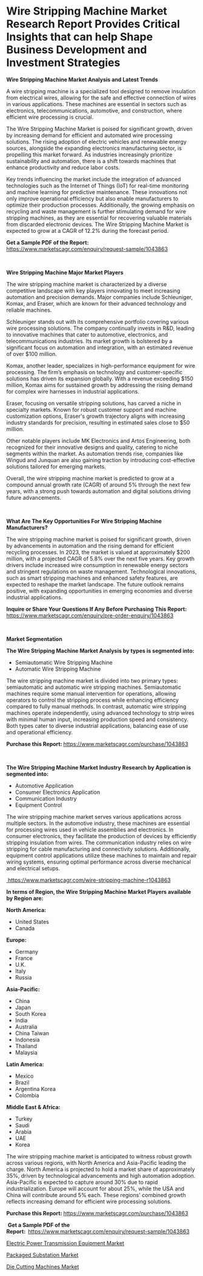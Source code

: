<p><h1>Wire Stripping Machine Market Research Report Provides Critical Insights that can help Shape Business Development and Investment Strategies</h1></p><p><strong>Wire Stripping Machine Market Analysis and Latest Trends</strong></p>
<p><p>A wire stripping machine is a specialized tool designed to remove insulation from electrical wires, allowing for the safe and effective connection of wires in various applications. These machines are essential in sectors such as electronics, telecommunications, automotive, and construction, where efficient wire processing is crucial.</p><p>The Wire Stripping Machine Market is poised for significant growth, driven by increasing demand for efficient and automated wire processing solutions. The rising adoption of electric vehicles and renewable energy sources, alongside the expanding electronics manufacturing sector, is propelling this market forward. As industries increasingly prioritize sustainability and automation, there is a shift towards machines that enhance productivity and reduce labor costs.</p><p>Key trends influencing the market include the integration of advanced technologies such as the Internet of Things (IoT) for real-time monitoring and machine learning for predictive maintenance. These innovations not only improve operational efficiency but also enable manufacturers to optimize their production processes. Additionally, the growing emphasis on recycling and waste management is further stimulating demand for wire stripping machines, as they are essential for recovering valuable materials from discarded electronic devices. The Wire Stripping Machine Market is expected to grow at a CAGR of 12.2% during the forecast period.</p></p>
<p><strong>Get a Sample PDF of the Report:&nbsp;</strong> <a href="https://www.marketscagr.com/enquiry/request-sample/1043863?utm_campaign=1869&utm_medium=2&utm_source=Github&utm_content=ia&utm_term=08042025&utm_id=wire-stripping-machine">https://www.marketscagr.com/enquiry/request-sample/1043863</a></p>
<p>&nbsp;</p>
<p><strong>Wire Stripping Machine Major Market Players</strong></p>
<p><p>The wire stripping machine market is characterized by a diverse competitive landscape with key players innovating to meet increasing automation and precision demands. Major companies include Schleuniger, Komax, and Eraser, which are known for their advanced technology and reliable machines.</p><p>Schleuniger stands out with its comprehensive portfolio covering various wire processing solutions. The company continually invests in R&D, leading to innovative machines that cater to automotive, electronics, and telecommunications industries. Its market growth is bolstered by a significant focus on automation and integration, with an estimated revenue of over $100 million.</p><p>Komax, another leader, specializes in high-performance equipment for wire processing. The firm’s emphasis on technology and customer-specific solutions has driven its expansion globally. With a revenue exceeding $150 million, Komax aims for sustained growth by addressing the rising demand for complex wire harnesses in industrial applications.</p><p>Eraser, focusing on versatile stripping solutions, has carved a niche in specialty markets. Known for robust customer support and machine customization options, Eraser's growth trajectory aligns with increasing industry standards for precision, resulting in estimated sales close to $50 million.</p><p>Other notable players include MK Electronics and Artos Engineering, both recognized for their innovative designs and quality, catering to niche segments within the market. As automation trends rise, companies like Wingud and Junquan are also gaining traction by introducing cost-effective solutions tailored for emerging markets.</p><p>Overall, the wire stripping machine market is predicted to grow at a compound annual growth rate (CAGR) of around 5% through the next few years, with a strong push towards automation and digital solutions driving future advancements.</p></p>
<p>&nbsp;</p>
<p><strong>What Are The Key Opportunities For Wire Stripping Machine Manufacturers?</strong></p>
<p><p>The wire stripping machine market is poised for significant growth, driven by advancements in automation and the rising demand for efficient recycling processes. In 2023, the market is valued at approximately $200 million, with a projected CAGR of 5.8% over the next five years. Key growth drivers include increased wire consumption in renewable energy sectors and stringent regulations on waste management. Technological innovations, such as smart stripping machines and enhanced safety features, are expected to reshape the market landscape. The future outlook remains positive, with expanding opportunities in emerging economies and diverse industrial applications.</p></p>
<p><strong>Inquire or Share Your Questions If Any Before Purchasing This Report:</strong> <a href="https://www.marketscagr.com/enquiry/pre-order-enquiry/1043863?utm_campaign=1869&utm_medium=2&utm_source=Github&utm_content=ia&utm_term=08042025&utm_id=wire-stripping-machine">https://www.marketscagr.com/enquiry/pre-order-enquiry/1043863</a></p>
<p>&nbsp;</p>
<p><strong>Market Segmentation</strong></p>
<p><strong>The Wire Stripping Machine Market Analysis by types is segmented into:</strong></p>
<p><ul><li>Semiautomatic Wire Stripping Machine</li><li>Automatic Wire Stripping Machine</li></ul></p>
<p><p>The wire stripping machine market is divided into two primary types: semiautomatic and automatic wire stripping machines. Semiautomatic machines require some manual intervention for operations, allowing operators to control the stripping process while enhancing efficiency compared to fully manual methods. In contrast, automatic wire stripping machines operate independently, using advanced technology to strip wires with minimal human input, increasing production speed and consistency. Both types cater to diverse industrial applications, balancing ease of use and operational efficiency.</p></p>
<p><strong>Purchase this Report:&nbsp;</strong><a href="https://www.marketscagr.com/purchase/1043863?utm_campaign=1869&utm_medium=2&utm_source=Github&utm_content=ia&utm_term=08042025&utm_id=wire-stripping-machine">https://www.marketscagr.com/purchase/1043863</a></p>
<p>&nbsp;</p>
<p><strong>The Wire Stripping Machine Market Industry Research by Application is segmented into:</strong></p>
<p><ul><li>Automotive Application</li><li>Consumer Electronics Application</li><li>Communication Industry</li><li>Equipment Control</li></ul></p>
<p><p>The wire stripping machine market serves various applications across multiple sectors. In the automotive industry, these machines are essential for processing wires used in vehicle assemblies and electronics. In consumer electronics, they facilitate the production of devices by efficiently stripping insulation from wires. The communication industry relies on wire stripping for cable manufacturing and connectivity solutions. Additionally, equipment control applications utilize these machines to maintain and repair wiring systems, ensuring optimal performance across diverse mechanical and electrical setups.</p></p>
<p><a href="https://www.marketscagr.com/wire-stripping-machine-r1043863?utm_campaign=1869&utm_medium=2&utm_source=Github&utm_content=ia&utm_term=08042025&utm_id=wire-stripping-machine">&nbsp;https://www.marketscagr.com/wire-stripping-machine-r1043863</a></p>
<p><strong>In terms of Region, the Wire Stripping Machine Market Players available by Region are:</strong></p>
<p>
    <p> <strong> North America: </strong>
        <ul>
            <li>United States</li>
            <li>Canada</li>
        </ul>
        </p> 
    <p> <strong> Europe: </strong>
        <ul>
            <li>Germany</li>
            <li>France</li>
            <li>U.K.</li>
            <li>Italy</li>
            <li>Russia</li>
        </ul>
        </p> 
    <p> <strong> Asia-Pacific: </strong>
        <ul>
            <li>China</li>
            <li>Japan</li>
            <li>South Korea</li>
            <li>India</li>
            <li>Australia</li>
            <li>China Taiwan</li>
            <li>Indonesia</li>
            <li>Thailand</li>
            <li>Malaysia</li>
        </ul>
        </p> 
    <p> <strong> Latin America: </strong>
        <ul>
            <li>Mexico</li>
            <li>Brazil</li>
            <li>Argentina Korea</li>
            <li>Colombia</li>
        </ul>
        </p> 
    <p> <strong> Middle East & Africa: </strong>
        <ul>
            <li>Turkey</li>
            <li>Saudi</li>
            <li>Arabia</li>
            <li>UAE</li>
            <li>Korea</li>
        </ul>
    </p>
    </p>
<p><p>The wire stripping machine market is anticipated to witness robust growth across various regions, with North America and Asia-Pacific leading the charge. North America is projected to hold a market share of approximately 35%, driven by technological advancements and high automation adoption. Asia-Pacific is expected to capture around 30% due to rapid industrialization. Europe will account for about 25%, while the USA and China will contribute around 5% each. These regions' combined growth reflects increasing demand for efficient wire processing solutions.</p></p>
<p><strong>Purchase this Report: </strong><a href="https://www.marketscagr.com/purchase/1043863?utm_campaign=1869&utm_medium=2&utm_source=Github&utm_content=ia&utm_term=08042025&utm_id=wire-stripping-machine">https://www.marketscagr.com/purchase/1043863</a></p>
<p>&nbsp;<strong>Get a Sample PDF of the Report:&nbsp;&nbsp;</strong><a href="https://www.marketscagr.com/enquiry/request-sample/1043863?utm_campaign=1869&utm_medium=2&utm_source=Github&utm_content=ia&utm_term=08042025&utm_id=wire-stripping-machine">https://www.marketscagr.com/enquiry/request-sample/1043863</a></p>
<p><strong></strong></p>
<p><p><a href="https://github.com/provorikovar/Market-Research-Report-List-7/blob/main/electric-power-transmission-equipment-market.md?utm_campaign=1869&utm_medium=2&utm_source=Github&utm_content=ia&utm_term=08042025&utm_id=wire-stripping-machine">Electric Power Transmission Equipment Market</a></p><p><a href="https://github.com/ekerswenzlb0/Market-Research-Report-List-1/blob/main/packaged-substation-market.md?utm_campaign=1869&utm_medium=2&utm_source=Github&utm_content=ia&utm_term=08042025&utm_id=wire-stripping-machine">Packaged Substation Market</a></p><p><a href="https://github.com/CliffMedina6/Market-Research-Report-List-7/blob/main/die-cutting-machines-market.md?utm_campaign=1869&utm_medium=2&utm_source=Github&utm_content=ia&utm_term=08042025&utm_id=wire-stripping-machine">Die Cutting Machines Market</a></p></p>